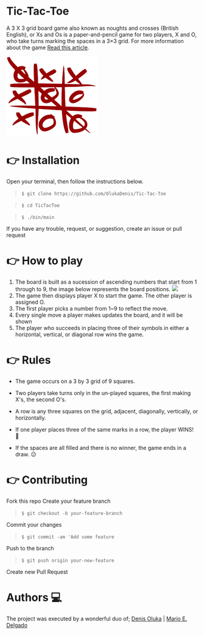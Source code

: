 # Tic-Tac-Toe

A 3 X 3 grid board game also known as noughts and crosses (British English), or Xs and Os is a paper-and-pencil game for two players, X and O, who take turns marking the spaces in a 3×3 grid.
For more information about the game [Read this article](https://brilliant.org/wiki/tic-tac-toe/).

![](images/tictactoe1.png)

# :point_right: Installation

Open your terminal, then follow the instructions below.

> `$ git clone https://github.com/OlukaDenis/Tic-Tac-Toe`

> `$ cd TicTacToe`

> `$ ./bin/main`

If you have any trouble, request, or suggestion, create an issue or pull request

# :point_right: How to play

1. The board is built as a sucession of ascending numbers that start from 1 through to 9, the image below represents the board positions.
   ![](images/tictactoe2..png)
2. The game then displays player X to start the game. The other player is assigned O.
3. The first player picks a number from 1~9 to reflect the move.
4. Every single move a player makes updates the board, and it will be shown
5. The player who succeeds in placing three of their symbols in either a horizontal, vertical, or diagonal row wins the game.

# :point_right: Rules

- The game occurs on a 3 by 3 grid of 9 squares.

- Two players take turns only in the un-played squares, the first making X's, the second O's.

- A row is any three squares on the grid, adjacent, diagonally, vertically, or horizontally.

- If one player places three of the same marks in a row, the player WINS! :clap:

- If the spaces are all filled and there is no winner, the game ends in a draw. :confused:

# :point_right: Contributing

Fork this repo
Create your feature branch

> `$ git checkout -b your-feature-branch`

Commit your changes

> `$ git commit -am 'Add some feature`

Push to the branch

> `$ git push origin your-new-feature`

Create new Pull Request

# Authors :computer:

The project was executed by a wonderful duo of;
[Denis Oluka](https://github.com/OlukaDenis) | [Mario E. Delgado](https://github.com/MarioDena)
